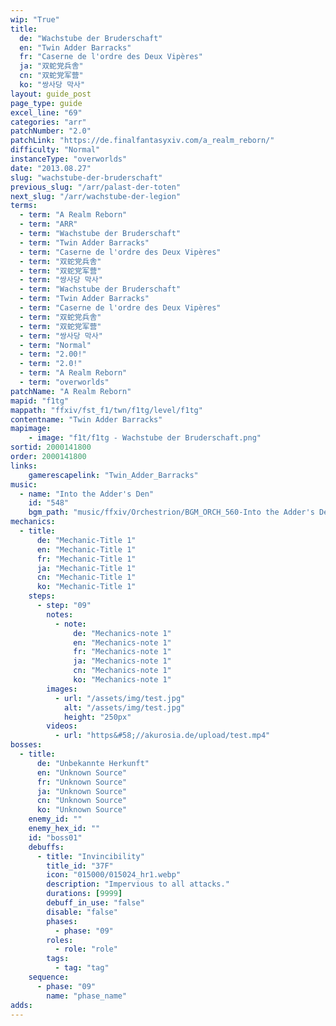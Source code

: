 ```yaml
---
wip: "True"
title:
  de: "Wachstube der Bruderschaft"
  en: "Twin Adder Barracks"
  fr: "Caserne de l'ordre des Deux Vipères"
  ja: "双蛇党兵舎"
  cn: "双蛇党军营"
  ko: "쌍사당 막사"
layout: guide_post
page_type: guide
excel_line: "69"
categories: "arr"
patchNumber: "2.0"
patchLink: "https://de.finalfantasyxiv.com/a_realm_reborn/"
difficulty: "Normal"
instanceType: "overworlds"
date: "2013.08.27"
slug: "wachstube-der-bruderschaft"
previous_slug: "/arr/palast-der-toten"
next_slug: "/arr/wachstube-der-legion"
terms:
  - term: "A Realm Reborn"
  - term: "ARR"
  - term: "Wachstube der Bruderschaft"
  - term: "Twin Adder Barracks"
  - term: "Caserne de l'ordre des Deux Vipères"
  - term: "双蛇党兵舎"
  - term: "双蛇党军营"
  - term: "쌍사당 막사"
  - term: "Wachstube der Bruderschaft"
  - term: "Twin Adder Barracks"
  - term: "Caserne de l'ordre des Deux Vipères"
  - term: "双蛇党兵舎"
  - term: "双蛇党军营"
  - term: "쌍사당 막사"
  - term: "Normal"
  - term: "2.00!"
  - term: "2.0!"
  - term: "A Realm Reborn"
  - term: "overworlds"
patchName: "A Realm Reborn"
mapid: "f1tg"
mappath: "ffxiv/fst_f1/twn/f1tg/level/f1tg"
contentname: "Twin Adder Barracks"
mapimage:
    - image: "f1t/f1tg - Wachstube der Bruderschaft.png"
sortid: 2000141800
order: 2000141800
links:
    gamerescapelink: "Twin_Adder_Barracks"
music:
  - name: "Into the Adder's Den"
    id: "548"
    bgm_path: "music/ffxiv/Orchestrion/BGM_ORCH_560-Into the Adder's Den.ogg"
mechanics:
  - title:
      de: "Mechanic-Title 1"
      en: "Mechanic-Title 1"
      fr: "Mechanic-Title 1"
      ja: "Mechanic-Title 1"
      cn: "Mechanic-Title 1"
      ko: "Mechanic-Title 1"
    steps:
      - step: "09"
        notes:
          - note:
              de: "Mechanics-note 1"
              en: "Mechanics-note 1"
              fr: "Mechanics-note 1"
              ja: "Mechanics-note 1"
              cn: "Mechanics-note 1"
              ko: "Mechanics-note 1"
        images:
          - url: "/assets/img/test.jpg"
            alt: "/assets/img/test.jpg"
            height: "250px"
        videos:
          - url: "https&#58;//akurosia.de/upload/test.mp4"
bosses:
  - title:
      de: "Unbekannte Herkunft"
      en: "Unknown Source"
      fr: "Unknown Source"
      ja: "Unknown Source"
      cn: "Unknown Source"
      ko: "Unknown Source"
    enemy_id: ""
    enemy_hex_id: ""
    id: "boss01"
    debuffs:
      - title: "Invincibility"
        title_id: "37F"
        icon: "015000/015024_hr1.webp"
        description: "Impervious to all attacks."
        durations: [9999]
        debuff_in_use: "false"
        disable: "false"
        phases:
          - phase: "09"
        roles:
          - role: "role"
        tags:
          - tag: "tag"
    sequence:
      - phase: "09"
        name: "phase_name"
adds:
---
```

